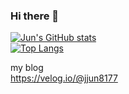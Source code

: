 ### Hi there 👋

<!--
**jjun9288/jjun9288** is a ✨ _special_ ✨ repository because its `README.md` (this file) appears on your GitHub profile.

Here are some ideas to get you started:

- 🔭 I’m currently working on ...
- 🌱 I’m currently learning ...
- 👯 I’m looking to collaborate on ...
- 🤔 I’m looking for help with ...
- 💬 Ask me about ...
- 📫 How to reach me: ...
- 😄 Pronouns: ...
- ⚡ Fun fact: ...
-->

[![Jun's GitHub stats](https://github-readme-stats.vercel.app/api?username=jjun9288&count_private=true&show_icons=true&show_icons=true&theme=tokyonight)](https://github.com/anuraghazra/github-readme-stats) <br/> [![Top Langs](https://github-readme-stats.vercel.app/api/top-langs/?username=jjun9288&langs_count=6&layout=compact)](https://github.com/anuraghazra/github-readme-stats)


my blog   
https://velog.io/@jjun8177
